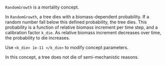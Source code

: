 

`RandomGrowth` is a mortality concept.

In `RandomGrowth`, a tree dies with a biomass-dependent probability.
If a random number fall below this defined probability, the tree dies.
This probability is a function of relative biomass increment per time step, and a calibration factor `k_die`.
As relative biomass increment decreases over time, the probability to die increases.

Use `<k_die> 1e-11 </k_die>` to modify concept parameters.

In this concept, a tree does not die of semi-mechanistic reasons.

